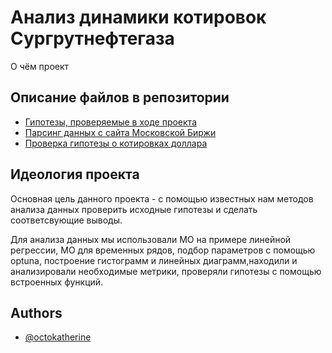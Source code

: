 
# Анализ динамики котировок Сургрутнефтегаза

О чём проект


## Описание файлов в репозитории

 - [Гипотезы, проверяемые в ходе проекта](https://github.com/sungfala/Project_Python/blob/main/Гипотезы.ipynb)
 - [Парсинг данных с сайта Московской Биржи](https://github.com/sungfala/Project_Python/blob/main/parsing.ipynb)
 - [Проверка гипотезы о котировках доллара](https://github.com/sungfala/Project_Python/blob/main/Доллар%20и%20налоговый%20период.ipynb)


## Идеология проекта
 Основная цель данного проекта - с помощью известных нам методов анализа данных проверить исходные гипотезы и сделать соответсвующие выводы.

 Для анализа данных мы использовали МО на примере линейной регрессии, МО для временных рядов, подбор параметров с помощью optuna, построение гистограмм и линейных диаграмм,находили и анализировали необходимые метрики, проверяли гипотезы с помощью встроенных функций.

 



## Authors

- [@octokatherine](https://www.github.com/octokatherine)

